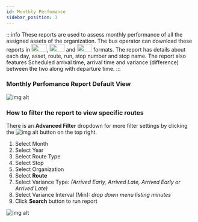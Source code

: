 ```yaml
---
id: Monthly Perfomance
sidebar_position: 3
---
```


:::info
These reports are used to assess monthly performance of all the assigned assets of the organization. The bus operator can download these reports in <img src='/img/csv-btn.png' height='20px' width='40px'/>, <img src='/img/pdf-btn.png' height='20px' width='40px'/> and <img src='/img/excel-btn.png' height='20px' width='40px'/> formats. The report has details about each day, asset, route, run, stop number and stop name. The report also features Scheduled arrival time, arrival time  and variance (difference) between the two along with departure time.
:::

### Monthly Perfomance Report Default View
![img alt](/img/monthly-reports-default.png)

### How to filter the report to view specific routes
There is an **Advanced Filter** dropdown for more filter settings by clicking the ![img alt](/img/advanced-filter-btn.png) button on the top right. <br/>

1. Select Month
2. Select Year
3. Select Route Type
4. Select Stop
5. Select Organization
6. Select **Route**
7. Select Variance Type: *(Arrived Early, Arrived Late, Arrived Early or Arrived Late)*
8. Select Variance Interval (Min): *drop down menu listing minutes*
9. Click **Search** button to run report


![img alt](/img/monthly-reports-filter.png)